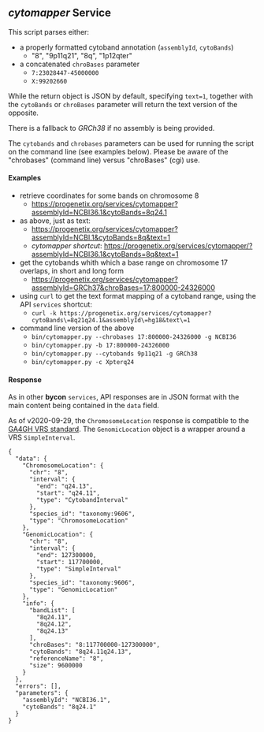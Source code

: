 ## _cytomapper_ Service

This script parses either:

* a properly formatted cytoband annotation (`assemblyId`, `cytoBands`)
  - "8", "9p11q21", "8q", "1p12qter"
* a concatenated `chroBases` parameter
  - `7:23028447-45000000`
  - `X:99202660`

While the return object is JSON by default, specifying `text=1`, together with the `cytoBands` or
`chroBases` parameter will return the text version of the opposite.

There is a fallback to *GRCh38* if no assembly is being provided.

The `cytobands` and `chrobases` parameters can be used for running the script on the command line
(see examples below). Please be aware of the "chrobases" (command line) versus "chroBases" (cgi) use.

#### Examples

* retrieve coordinates for some bands on chromosome 8
  - <https://progenetix.org/services/cytomapper?assemblyId=NCBI36.1&cytoBands=8q24.1>
* as above, just as text:
  - <https://progenetix.org/services/cytomapper?assemblyId=NCBI.1&cytoBands=8q&text=1>
  - *cytomapper shortcut*: <https://progenetix.org/services/cytomapper/?assemblyId=NCBI36.1&cytoBands=8q&text=1>
* get the cytobands whith which a base range on chromosome 17 overlaps, in short and long form
  - <https://progenetix.org/services/cytomapper?assemblyId=GRCh37&chroBases=17:800000-24326000>
* using `curl` to get the text format mapping of a cytoband range, using the API `services` shortcut:
  - `curl -k https://progenetix.org/services/cytomapper?cytoBands\=8q21q24.1&assemblyId\=hg18&text\=1`
* command line version of the above
  - `bin/cytomapper.py --chrobases 17:800000-24326000 -g NCBI36`
  - `bin/cytomapper.py -b 17:800000-24326000`
  - `bin/cytomapper.py --cytobands 9p11q21 -g GRCh38`
  - `bin/cytomapper.py -c Xpterq24`

#### Response

As in other **bycon** `services`, API responses are in JSON format with the main
content being contained in the `data` field.

As of v2020-09-29, the `ChromosomeLocation` response is compatible to the [GA4GH 
VRS standard](https://vr-spec.readthedocs.io/en/1.1/terms_and_model.html#chromosomelocation).
The `GenomicLocation` object is a wrapper around a VRS `SimpleInterval`.

```
{
  "data": {
    "ChromosomeLocation": {
      "chr": "8",
      "interval": {
        "end": "q24.13",
        "start": "q24.11",
        "type": "CytobandInterval"
      },
      "species_id": "taxonomy:9606",
      "type": "ChromosomeLocation"
    },
    "GenomicLocation": {
      "chr": "8",
      "interval": {
        "end": 127300000,
        "start": 117700000,
        "type": "SimpleInterval"
      },
      "species_id": "taxonomy:9606",
      "type": "GenomicLocation"
    },
    "info": {
      "bandList": [
        "8q24.11",
        "8q24.12",
        "8q24.13"
      ],
      "chroBases": "8:117700000-127300000",
      "cytoBands": "8q24.11q24.13",
      "referenceName": "8",
      "size": 9600000
    }
  },
  "errors": [],
  "parameters": {
    "assemblyId": "NCBI36.1",
    "cytoBands": "8q24.1"
  }
}
```
